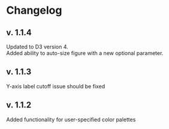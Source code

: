 # Changelog

## v. 1.1.4

Updated to D3 version 4. 
<br>Added ability to auto-size figure with a new optional parameter.

## v. 1.1.3

Y-axis label cutoff issue should be fixed

## v. 1.1.2

Added functionality for user-specified color palettes
